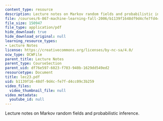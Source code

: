 ```yaml
---
content_type: resource
description: Lecture notes on Markov random fields and probabilistic inference.
file: /courses/6-867-machine-learning-fall-2006/b1139f1648df9d4cfe7fd4cc09c3b259_lec23.pdf
file_size: 150947
file_type: application/pdf
hide_download: true
hide_download_original: null
learning_resource_types:
- Lecture Notes
license: https://creativecommons.org/licenses/by-nc-sa/4.0/
ocw_type: OCWFile
parent_title: Lecture Notes
parent_type: CourseSection
parent_uid: df76e597-6023-f703-940b-1629dd549ed2
resourcetype: Document
title: lec23.pdf
uid: b1139f16-48df-9d4c-fe7f-d4cc09c3b259
video_files:
  video_thumbnail_file: null
video_metadata:
  youtube_id: null
---
```

Lecture notes on Markov random fields and probabilistic inference.